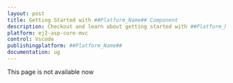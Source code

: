 ```yaml
---
layout: post
title: Getting Started with ##Platform_Name## Component
description: Checkout and learn about getting started with ##Platform_Name## component of Syncfusion, and more details.
platform: ej2-asp-core-mvc
control: Vscode
publishingplatform: ##Platform_Name##
documentation: ug
---
```


This page is not available now